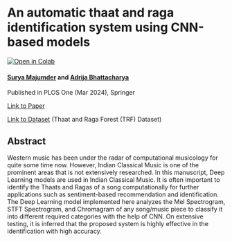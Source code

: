 # An automatic thaat and raga identification system using CNN-based models

[![Open in Colab](https://colab.research.google.com/assets/colab-badge.svg)](https://colab.research.google.com/github/SuryaMajumder/Thaat_and_Raga_Identification/blob/main/Thaat_and_Raga_Identification.ipynb) 

#### [Surya Majumder](https://www.linkedin.com/in/surya-majumder-333891246/) and [Adrija Bhattacharya](https://in.linkedin.com/in/adrija-bhattacharya-482865114)


Published in PLOS One (Mar 2024), Springer

[Link to Paper](https://doi.org/10.1007/s11334-023-00541-2) 

[Link to Dataset](https://ieee-dataport.org/documents/thaat-and-raga-forest-trf-dataset) (Thaat and Raga Forest (TRF) Dataset)


## Abstract
Western music has been under the radar of computational musicology for quite some time now. However, Indian Classical Music is one of the prominent areas that is not extensively researched. In this manuscript, Deep Learning models are used in Indian Classical Music. It is often important to identify the Thaats and Ragas of a song computationally for further applications such as sentiment-based recommendation and identification. The Deep Learning model implemented here analyzes the Mel Spectrogram, STFT Spectrogram, and Chromagram of any song/music piece to classify it into different required categories with the help of CNN. On extensive testing, it is inferred that the proposed system is highly effective in the identification with high accuracy.
